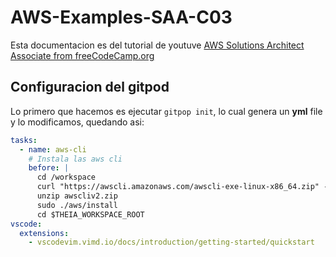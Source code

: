 # AWS-Examples-SAA-C03
Esta documentacion es del tutorial de youtuve [AWS Solutions Architect Associate from freeCodeCamp.org](https://youtu.be/c3Cn4xYfxJY?feature=shared)
## Configuracion del gitpod

Lo primero que hacemos es ejecutar `gitpop init`, lo cual genera un **yml** file y lo modificamos, quedando asi:

```yml
tasks:
  - name: aws-cli
    # Instala las aws cli
    before: |
      cd /workspace
      curl "https://awscli.amazonaws.com/awscli-exe-linux-x86_64.zip" -o "awscliv2.zip"
      unzip awscliv2.zip
      sudo ./aws/install
      cd $THEIA_WORKSPACE_ROOT
vscode:
  extensions:
    - vscodevim.vimd.io/docs/introduction/getting-started/quickstart

``` 